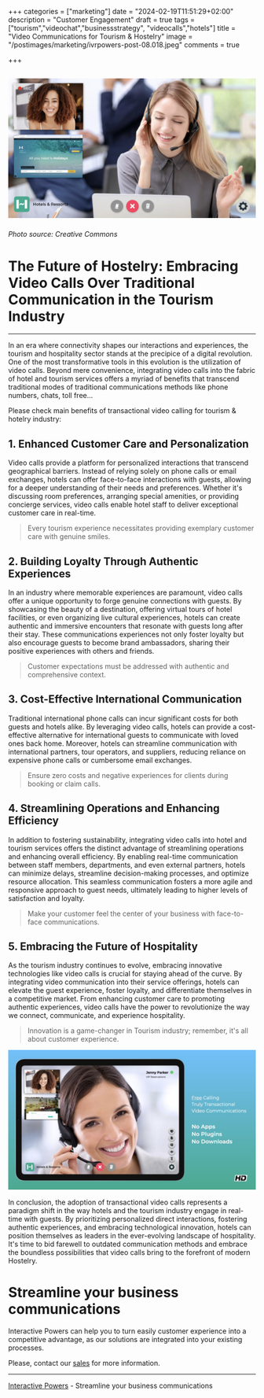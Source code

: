 +++
categories = ["marketing"]
date = "2024-02-19T11:51:29+02:00"
description = "Customer Engagement"
draft = true
tags = ["tourism","videochat","businessstrategy", "videocalls","hotels"]
title = "Video Communications for Tourism & Hostelry"
image = "/postimages/marketing/ivrpowers-post-08.018.jpeg"
comments = true

+++

![Video Calling](/postimages/marketing/ivrpowers-post-08.018.jpeg)
-------
###### Photo source: Creative Commons

# The Future of Hostelry: Embracing Video Calls Over Traditional Communication in the Tourism Industry
---

In an era where connectivity shapes our interactions and experiences, the tourism and hospitality sector stands at the precipice of a digital revolution. One of the most transformative tools in this evolution is the utilization of video calls. Beyond mere convenience, integrating video calls into the fabric of hotel and tourism services offers a myriad of benefits that transcend traditional modes of traditional communications methods like phone numbers, chats, toll free...

Please check main benefits of transactional video calling for tourism & hotelry industry: 

## 1. Enhanced Customer Care and Personalization
Video calls provide a platform for personalized interactions that transcend geographical barriers. Instead of relying solely on phone calls or email exchanges, hotels can offer face-to-face interactions with guests, allowing for a deeper understanding of their needs and preferences. Whether it's discussing room preferences, arranging special amenities, or providing concierge services, video calls enable hotel staff to deliver exceptional customer care in real-time.

> Every tourism experience necessitates providing exemplary customer care with genuine smiles.

## 2. Building Loyalty Through Authentic Experiences
In an industry where memorable experiences are paramount, video calls offer a unique opportunity to forge genuine connections with guests. By showcasing the beauty of a destination, offering virtual tours of hotel facilities, or even organizing live cultural experiences, hotels can create authentic and immersive encounters that resonate with guests long after their stay. These communications experiences not only foster loyalty but also encourage guests to become brand ambassadors, sharing their positive experiences with others and friends.

> Customer expectations must be addressed with authentic and comprehensive context.

## 3. Cost-Effective International Communication
Traditional international phone calls can incur significant costs for both guests and hotels alike. By leveraging video calls, hotels can provide a cost-effective alternative for international guests to communicate with loved ones back home. Moreover, hotels can streamline communication with international partners, tour operators, and suppliers, reducing reliance on expensive phone calls or cumbersome email exchanges.

> Ensure zero costs and negative experiences for clients during booking or claim calls.

## 4. Streamlining Operations and Enhancing Efficiency
In addition to fostering sustainability, integrating video calls into hotel and tourism services offers the distinct advantage of streamlining operations and enhancing overall efficiency. By enabling real-time communication between staff members, departments, and even external partners, hotels can minimize delays, streamline decision-making processes, and optimize resource allocation. This seamless communication fosters a more agile and responsive approach to guest needs, ultimately leading to higher levels of satisfaction and loyalty.

> Make your customer feel the center of your business with face-to-face communications.

## 5. Embracing the Future of Hospitality
As the tourism industry continues to evolve, embracing innovative technologies like video calls is crucial for staying ahead of the curve. By integrating video communication into their service offerings, hotels can elevate the guest experience, foster loyalty, and differentiate themselves in a competitive market. From enhancing customer care to promoting authentic experiences, video calls have the power to revolutionize the way we connect, communicate, and experience hospitality.

> Innovation is a game-changer in Tourism industry; remember, it's all about customer experience.

![Video Calling for Turism and Hostelry](/postimages/marketing/ivrpowers-post-08.019.jpeg)

In conclusion, the adoption of transactional video calls represents a paradigm shift in the way hotels and the tourism industry engage in real-time with guests. By prioritizing personalized direct interactions, fostering authentic experiences, and embracing technological innovation, hotels can position themselves as leaders in the ever-evolving landscape of hospitality. It's time to bid farewell to outdated communication methods and embrace the boundless possibilities that video calls bring to the forefront of modern Hostelry.

# Streamline your business communications
Interactive Powers can help you to turn easily customer experience into a competitive advantage, as our solutions are integrated into your existing processes.

Please, contact our [sales](https://interactivepowers.com/en/contact-us) for more information.

---
[Interactive Powers](http://www.ivrpowers.com/) - Streamline your business communications

